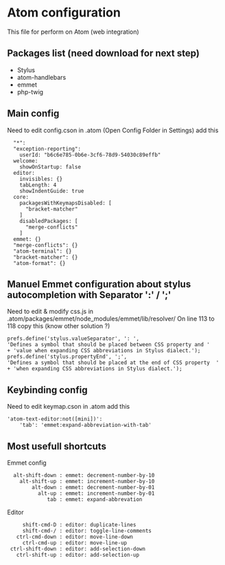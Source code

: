 # Atom configuration
This file for perform on Atom (web integration)

## Packages list (need download for next step)
* Stylus
* atom-handlebars
* emmet
* php-twig

## Main config
Need to edit config.cson in .atom (Open Config Folder in Settings)
add this

```shell
  "*":
  "exception-reporting":
    userId: "b6c6e785-0b6e-3cf6-78d9-54030c89effb"
  welcome:
    showOnStartup: false
  editor:
    invisibles: {}
    tabLength: 4
    showIndentGuide: true
  core:
    packagesWithKeymapsDisabled: [
      "bracket-matcher"
    ]
    disabledPackages: [
      "merge-conflicts"
    ]
  emmet: {}
  "merge-conflicts": {}
  "atom-terminal": {}
  "bracket-matcher": {}
  "atom-format": {}
```

## Manuel Emmet configuration about stylus autocompletion with Separator ':' / ';'
Need to edit & modify css.js in .atom/packages/emmet/node_modules/emmet/lib/resolver/
On line 113 to 118 copy this (know other solution ?)

```shell
prefs.define('stylus.valueSeparator', ': ',
'Defines a symbol that should be placed between CSS property and '
+ 'value when expanding CSS abbreviations in Stylus dialect.');
prefs.define('stylus.propertyEnd', ';',
'Defines a symbol that should be placed at the end of CSS property  '
+ 'when expanding CSS abbreviations in Stylus dialect.');
```

## Keybinding config
Need to edit keymap.cson in .atom
add this

```shell
'atom-text-editor:not([mini])':
    'tab': 'emmet:expand-abbreviation-with-tab'
```

## Most usefull shortcuts

Emmet config
```shell
  alt-shift-down : emmet: decrement-number-by-10
    alt-shift-up : emmet: increment-number-by-10
        alt-down : emmet: decrement-number-by-01
          alt-up : emmet: increment-number-by-01
             tab : emmet: expand-abbrevation
```

Editor
```shell
     shift-cmd-D : editor: duplicate-lines
     shift-cmd-/ : editor: toggle-line-comments
   ctrl-cmd-down : editor: move-line-down
     ctrl-cmd-up : editor: move-line-up
 ctrl-shift-down : editor: add-selection-down
   ctrl-shift-up : editor: add-selection-up
```
  
